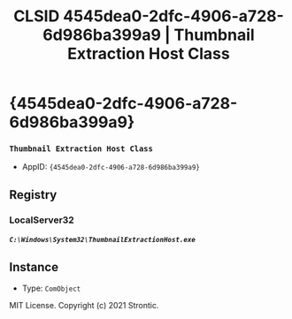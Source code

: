 ﻿---
title: "CLSID 4545dea0-2dfc-4906-a728-6d986ba399a9 | Thumbnail Extraction Host Class"
excerpt: What is COM-Object CLSID 4545dea0-2dfc-4906-a728-6d986ba399a9?
---

# {4545dea0-2dfc-4906-a728-6d986ba399a9}

### `Thumbnail Extraction Host Class`
* AppID: `{4545dea0-2dfc-4906-a728-6d986ba399a9}`

## Registry


### LocalServer32

##### `C:\Windows\System32\ThumbnailExtractionHost.exe`

## Instance

* Type: `ComObject`

MIT License. Copyright (c) 2021 Strontic.


